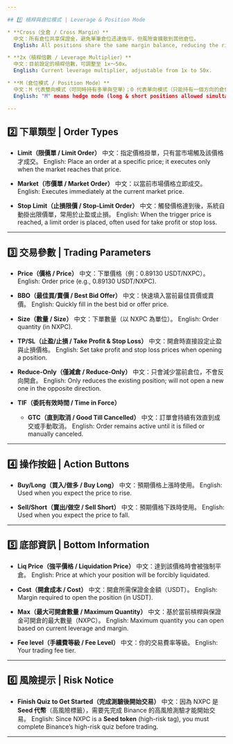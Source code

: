 ```yaml
---

## 1️⃣ 槓桿與倉位模式 | Leverage & Position Mode

* **Cross（全倉 / Cross Margin）**
  中文：所有倉位共享保證金，避免單筆倉位迅速強平，但風險會擴散到其他倉位。
  English: All positions share the same margin balance, reducing the risk of immediate liquidation on a single position, but losses can spread.

* **2x（槓桿倍數 / Leverage Multiplier）**
  中文：目前設定的槓桿倍數，可調整至 1x～50x。
  English: Current leverage multiplier, adjustable from 1x to 50x.

* **M（倉位模式 / Position Mode）**
  中文：M 代表雙向模式（可同時持有多單與空單）；O 代表單向模式（只能持有一個方向的倉位）。
  English: "M" means hedge mode (long & short positions allowed simultaneously); "O" means one-way mode (only one position direction allowed).

---
```


## 2️⃣ 下單類型 | Order Types

* **Limit（限價單 / Limit Order）**
  中文：指定價格掛單，只有當市場觸及該價格才成交。
  English: Place an order at a specific price; it executes only when the market reaches that price.

* **Market（市價單 / Market Order）**
  中文：以當前市場價格立即成交。
  English: Executes immediately at the current market price.

* **Stop Limit（止損限價 / Stop-Limit Order）**
  中文：觸發價格達到後，系統自動掛出限價單，常用於止盈或止損。
  English: When the trigger price is reached, a limit order is placed, often used for take profit or stop loss.

---

## 3️⃣ 交易參數 | Trading Parameters

* **Price（價格 / Price）**
  中文：下單價格（例：0.89130 USDT/NXPC）。
  English: Order price (e.g., 0.89130 USDT/NXPC).

* **BBO（最佳買/賣價 / Best Bid Offer）**
  中文：快速填入當前最佳買價或賣價。
  English: Quickly fill in the best bid or offer price.

* **Size（數量 / Size）**
  中文：下單數量（以 NXPC 為單位）。
  English: Order quantity (in NXPC).

* **TP/SL（止盈/止損 / Take Profit & Stop Loss）**
  中文：開倉時直接設定止盈與止損價格。
  English: Set take profit and stop loss prices when opening a position.

* **Reduce-Only（僅減倉 / Reduce-Only）**
  中文：只會減少當前倉位，不會反向開倉。
  English: Only reduces the existing position; will not open a new one in the opposite direction.

* **TIF（委託有效時間 / Time in Force）**

  * **GTC（直到取消 / Good Till Cancelled）**
    中文：訂單會持續有效直到成交或手動取消。
    English: Order remains active until it is filled or manually canceled.

---

## 4️⃣ 操作按鈕 | Action Buttons

* **Buy/Long（買入/做多 / Buy Long）**
  中文：預期價格上漲時使用。
  English: Used when you expect the price to rise.

* **Sell/Short（賣出/做空 / Sell Short）**
  中文：預期價格下跌時使用。
  English: Used when you expect the price to fall.

---

## 5️⃣ 底部資訊 | Bottom Information

* **Liq Price（強平價格 / Liquidation Price）**
  中文：達到該價格時會被強制平倉。
  English: Price at which your position will be forcibly liquidated.

* **Cost（開倉成本 / Cost）**
  中文：開倉所需保證金金額（USDT）。
  English: Margin required to open the position (in USDT).

* **Max（最大可開倉數量 / Maximum Quantity）**
  中文：基於當前槓桿與保證金可開倉的最大數量（NXPC）。
  English: Maximum quantity you can open based on current leverage and margin.

* **Fee level（手續費等級 / Fee Level）**
  中文：你的交易費率等級。
  English: Your trading fee tier.

---

## 6️⃣ 風險提示 | Risk Notice

* **Finish Quiz to Get Started（完成測驗後開始交易）**
  中文：因為 NXPC 是 **Seed 代幣**（高風險標籤），需要先完成 Binance 的高風險測驗才能開始交易。
  English: Since NXPC is a **Seed token** (high-risk tag), you must complete Binance’s high-risk quiz before trading.

---
